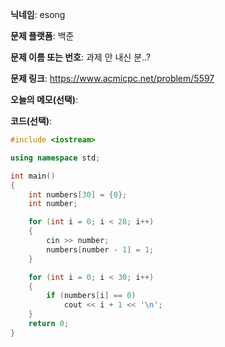**닉네임**: esong

**문제 플랫폼**: 백준

**문제 이름 또는 번호**: 과제 안 내신 분..?

**문제 링크**: https://www.acmicpc.net/problem/5597

**오늘의 메모(선택)**:

**코드(선택)**:

```cpp
#include <iostream>

using namespace std;

int main()
{
    int numbers[30] = {0};
    int number;

    for (int i = 0; i < 28; i++)
    {
        cin >> number;
        numbers[number - 1] = 1;
    }

    for (int i = 0; i < 30; i++)
    {
        if (numbers[i] == 0)
            cout << i + 1 << '\n';
    }
    return 0;
}
```